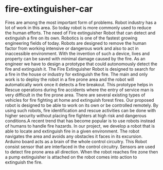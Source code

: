 # fire-extinguisher-car
Fires are among the most important form of problems. Robot industry has a lot of work in this area. So today robot is more commonly used to reduce the human efforts. The need of Fire extinguisher Robot that can detect and extinguish a fire on its own. Robotics is one of the fastest growing engineering fields of today. Robots are designed to remove the human factor from working intensive or dangerous work and also to act in inaccessible environment. With the invention of such a device, lives and property can be saved with minimal damage caused by the fire. As an engineer we have to design a prototype that could autonomously detect the fire and extinguish it. The Fire Extinguisher Robot is designed to search for a fire in the house or industry for extinguish the fire. The main and only work is to deploy the robot in a fire prone area and the robot will automatically work once it detects a fire breakout. This prototype helps in Rescue operations during fire accidents where the entry of service man is very difficult in the fire prone area. There are several existing types of vehicles for fire fighting at home and extinguish forest fires. Our proposed robot is designed to be able to work on its own or be controlled remotely. By using such robots, fire identification and rescue activities can be done with higher security without placing fire fighters at high risk and dangerous conditions.A recent trend that has become popular is to use robots instead of humans to handle fire hazards. In our project, we develop a robot that is able to locate and extinguish fire in a given environment. The robot navigates the area and avoids any obstacles it faces in its excursion. Arduino board acts as a brain of the whole control circuitry. This Robot consist sensor that are interfaced in the control circuitry. Sensors are used to detect fire prone area all direction. When the robot reaches fire zone then a pump extinguisher is attached on the robot comes into action to extinguish the fire.

